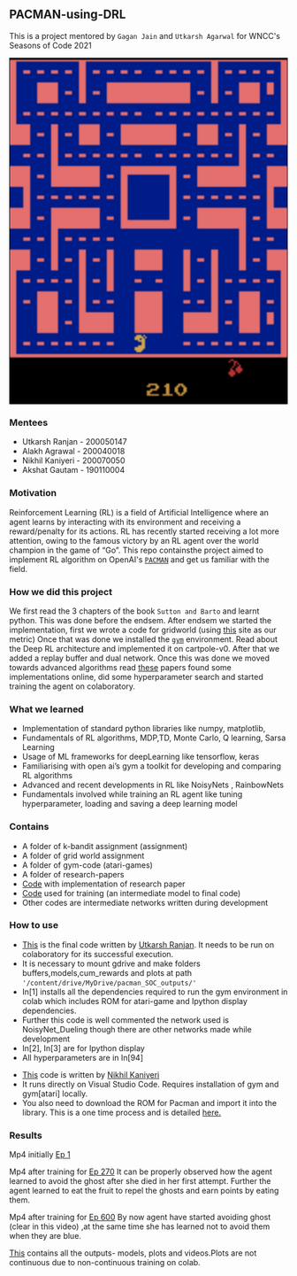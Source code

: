 ## PACMAN-using-DRL
This is a project mentored by `Gagan Jain` and `Utkarsh Agarwal` for WNCC's Seasons of Code 2021

<img src=https://github.com/TheSmilingSky/PACMAN-using-DRL/blob/main/images/pacman.png align=middle></img>

### Mentees
* Utkarsh Ranjan - 200050147
* Alakh Agrawal  - 200040018
* Nikhil Kaniyeri - 200070050
* Akshat Gautam - 190110004
<!-- <insert-your-details> -->

### Motivation
Reinforcement Learning (RL) is a field of Artificial Intelligence where an agent learns by interacting with its environment and receiving a reward/penalty for its actions. RL has recently started receiving a lot more attention, owing to the famous victory by an RL agent over the world champion in the game of “Go”. This repo containsthe project aimed to implement RL algorithm on OpenAI's [`PACMAN`](https://gym.openai.com/envs/MsPacman-v0/) and get us familiar with the field.

### How we did this project
We first read the 3 chapters of the book `Sutton and Barto` and learnt python. This was done before the endsem. After endsem we started the implementation, first we wrote a code for gridworld (using [this](https://cs.stanford.edu/people/karpathy/reinforcejs/gridworld_td.html/) site as our metric) 
Once that was done we installed the [`gym`](https://gym.openai.com/) environment. Read about the  Deep RL architecture and implemented it on cartpole-v0. After that we added a replay buffer and dual network. 
Once this was done we moved towards advanced algorithms read [these](https://github.com/TheSmilingSky/PACMAN-using-DRL/tree/main/research-papers) papers found some implementations online, did some hyperparameter search and started training the agent on colaboratory.

### What we learned
* Implementation of standard python libraries like numpy, matplotlib, 
* Fundamentals of RL algorithms, MDP,TD, Monte Carlo, Q learning, Sarsa Learning
* Usage of ML frameworks for deepLearning like tensorflow, keras
* Familiarising with open ai’s gym a toolkit for developing and comparing RL algorithms
* Advanced and recent developments in RL like NoisyNets , RainbowNets
* Fundamentals involved while training an RL agent like tuning hyperparameter, loading and saving a deep learning model

### Contains
* A folder of k-bandit assignment (assignment)
* A folder of grid world assignment
* A folder of gym-code (atari-games)
* A folder of research-papers 
* [Code](https://github.com/TheSmilingSky/PACMAN-using-DRL/blob/main/pacman_NoisyNet_n_step_PDD_DQN.ipynb) with implementation of research paper
* [Code](https://github.com/TheSmilingSky/PACMAN-using-DRL/blob/main/pacman_NoisyNet_n_step_PDD_DQN.ipynb) used for training (an intermediate model to final code)
* Other codes are intermediate networks written during development

### How to use
* [This](https://github.com/TheSmilingSky/PACMAN-using-DRL/blob/main/pacman_NoisyNet_n_step_PDD_DQN.ipynb) is the final code written by [Utkarsh Ranjan](https://github.com/geekyuttu). It needs to be run on colaboratory for its successful execution.      
* It is necessary to mount gdrive and make folders buffers,models,cum_rewards and plots at path `'/content/drive/MyDrive/pacman_SOC_outputs/'`
* In[1] installs all the dependencies required to run the gym environment in colab which includes ROM for atari-game and Ipython display dependencies.
* Further this code is well commented the network used is NoisyNet_Dueling though there are other networks made while development
* In[2], In[3] are for Ipython display
* All hyperparameters are in In[94]

<!-- * [this](https://github.com/TheSmilingSky/PACMAN-using-DRL/blob/main/cart-pole.ipynb) code is written by [<insert name>](https://github.com/TheSmilingSky/PACMAN-using-DRL/blob/main/cart-pole.ipynb)
  <insert-description>-->


* [This](https://github.com/TheSmilingSky/PACMAN-using-DRL/blob/main/pacman_dqn.ipynb) code is written by [Nikhil Kaniyeri](https://github.com/kaniyeri)
* It runs directly on Visual Studio Code. Requires installation of gym and gym[atari] locally. 
* You also need to download the ROM for Pacman and import it into the library. This is a one time process and is detailed [here.](https://github.com/openai/atari-py/#roms)
      
### Results
Mp4 initially [Ep 1](https://drive.google.com/file/d/1jtVG4gNwlWYwmyd5j6CoE_dnyFER7z3a/view?usp=sharing/)

Mp4 after training for [Ep 270](https://drive.google.com/file/d/1Ixl9qIoHsLYO3sbWxY4Jnf3jFbG-NcU6/view?usp=sharing/)
It can be properly observed how the agent learned to avoid the ghost after she died in her first attempt. Further the agent learned to eat the fruit to repel the ghosts and earn points by eating them.

Mp4 after training for [Ep 600](https://drive.google.com/file/d/19w4nzh_bPGFAx7cbQVjtJ4YaKhGJQmMA/view?usp=sharing)
By now agent have started avoiding ghost (clear in this video) ,at the same time she has learned not to avoid them when they are blue.

[This](https://github.com/TheSmilingSky/PACMAN-using-DRL/tree/main/output-pacman/e-decay_DDQN) contains all the outputs- models, plots and videos.Plots are not continuous due to non-continuous training on colab.



